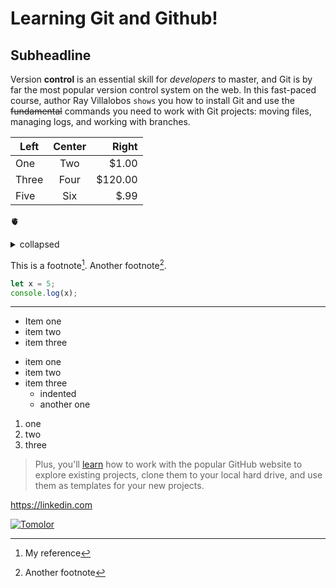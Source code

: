 Learning Git and Github!
=======

Subheadline
-

Version **control** is an essential skill for *developers* to master, and Git is by far the most popular version control system on the web. In this fast-paced course, author Ray Villalobos `shows` you how to install Git and use the ~~fundamental~~ commands you need to work with Git projects: moving files, managing logs, and working with branches.

| Left | Center | Right   |
| ---- | :----: | ----:   |
| One  | Two    | $1.00   |
| Three| Four   | $120.00 |
| Five | Six    | $.99    |

🫀

<details>
  <summary>collapsed</summary>

  # Header

  Yhis is the copy for the collapsed text.
</details>

This is a footnote[^1]. Another footnote[^2].

[^1]: My reference
[^2]: Another footnote

```js
let x = 5;
console.log(x);
```

***

- Item one
- item two
- item three

* item one
* item two
* item three
   * indented
   * another one

1. one
1. two
1. three


> Plus, you'll [learn](https://linkedin.com) how to work with the popular GitHub website to explore existing projects, clone them to your local hard drive, and use them as templates for your new projects.

https://linkedin.com

[![Tomolor](https://pixelprowess.com/i/stargazers/tomolor.png)](https://raybo.org)
